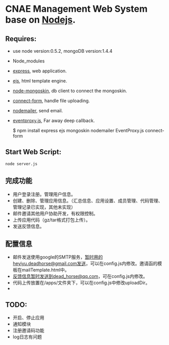 # CNAE Management Web System base on [Nodejs](http://nodejs.org).

## Requires:
 * use node version:0.5.2, mongoDB version:1.4.4
 * Node_modules
 * [express](http://expressjs.com), web application.
 * [ejs](https://github.com/visionmedia/ejs), html template engine.
 * [node-mongoskin](https://github.com/guileen/node-mongoskin), db client to connect the mongoskin.
 * [connect-form](https://github.com/visionmedia/connect-form), handle file uploading.
 * [nodemailer](https://github.com/andris9/Nodemailer.git), send email.
 * [eventproxy.js](https://github.com/shyvo1987/eventproxy.js), Far away deep callback.

    $ npm install express ejs mongoskin nodemailer EventProxy.js connect-form
    

##  
    
 
## Start Web Script:
    
    node server.js

## 完成功能
 * 用户登录注册。管理用户信息。
 * 创建、删除、管理应用信息。（汇总信息、应用设置、成员管理、代码管理、管理记录已实现，其他未实现）
 * 邮件邀请其他用户协助开发，有权限控制。
 * 上传应用代码（gz/tar格式打包上传）。
 * 发送反馈信息。

## 配置信息
 * 邮件发送使用google的SMTP服务，暂时用的heyiyu.deadhorse@gmail.com发送，可以在config.js内修改。邀请函的模板在mailTemplate.html中。
 * 反馈信息暂时发送到dead_horse@qq.com，可在config.js内修改。
 * 代码上传放置在/apps/文件夹下，可以在config.js中修改uploadDir。
 * 

 
## TODO:
 * 开启、停止应用
 * 通知模块
 * 注册邀请码功能
 * log日志有问题

